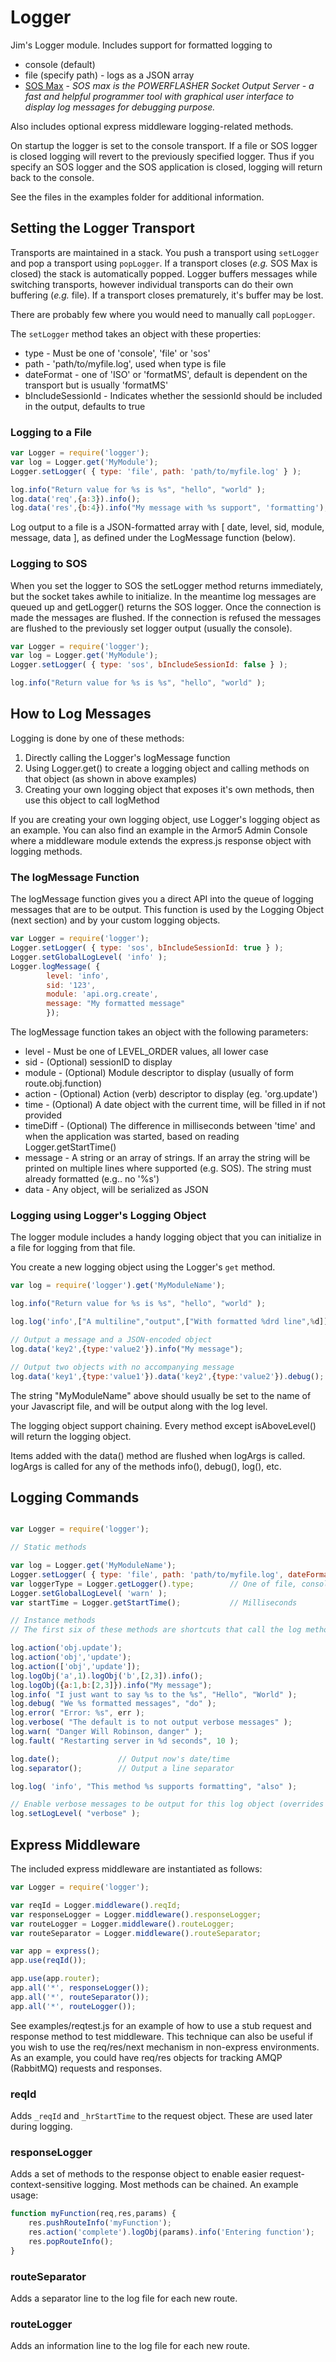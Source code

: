 # Logger #

Jim's Logger module. Includes support for formatted logging to

* console (default)
* file (specify path) - logs as a JSON array
* [SOS Max](http://www.sos.powerflasher.com/developer-tools/sosmax/home/) - _SOS max is the POWERFLASHER Socket Output Server - a fast and helpful programmer tool with graphical
user interface to display log messages for debugging purpose._

Also includes optional express middleware logging-related methods.

On startup the logger is set to the console transport.
If a file or SOS logger is closed logging will revert to the previously specified logger.
Thus if you specify an SOS logger and the SOS application is closed, logging will return back to the console.

See the files in the examples folder for additional information.

## Setting the Logger Transport ##

Transports are maintained in a stack. You push a transport using ```setLogger``` and pop a transport
using ```popLogger```. If a transport closes (_e.g._ SOS Max is closed) the stack is
automatically popped. Logger buffers messages while switching transports, however individual
transports can do their own buffering (_e.g._ file). If a transport closes prematurely, it's buffer
may be lost.

There are probably few where you would need to manually call ```popLogger```.

The ```setLogger``` method takes an object with these properties:

 * type - Must be one of 'console', 'file' or 'sos'
 * path - 'path/to/myfile.log', used when type is file
 * dateFormat - one of 'ISO' or 'formatMS', default is dependent on the transport but is usually 'formatMS'
 * bIncludeSessionId - Indicates whether the sessionId should be included in the output, defaults to true

### Logging to a File ###

```javascript
var Logger = require('logger');
var log = Logger.get('MyModule');
Logger.setLogger( { type: 'file', path: 'path/to/myfile.log' } );

log.info("Return value for %s is %s", "hello", "world" );
log.data('req',{a:3}).info();
log.data('res',{b:4}).info("My message with %s support", 'formatting');
```

Log output to a file is a JSON-formatted array with [ date, level, sid, module, message, data ], as defined
under the LogMessage function (below).

### Logging to SOS ###

When you set the logger to SOS the setLogger method returns immediately, but the socket takes awhile to
initialize. In the meantime log messages are queued up and getLogger() returns the SOS logger. Once the
connection is made the messages are flushed. If the connection is refused the messages are flushed to the
previously set logger output (usually the console).

```javascript
var Logger = require('logger');
var log = Logger.get('MyModule');
Logger.setLogger( { type: 'sos', bIncludeSessionId: false } );

log.info("Return value for %s is %s", "hello", "world" );
```

## How to Log Messages ##

Logging is done by one of these methods:

1. Directly calling the Logger's logMessage function
2. Using Logger.get() to create a logging object and calling methods on that object (as shown in above examples)
3. Creating your own logging object that exposes it's own methods, then use this object to call logMethod

If you are creating your own logging object, use Logger's logging object as an example. You can also find
an example in the Armor5 Admin Console where a middleware module extends the express.js response object
with logging methods.

### The logMessage Function ##

The logMessage function gives you a direct API into the queue of logging messages that are to be output.
This function is used by the Logging Object (next section) and by your custom logging objects.

```javascript
var Logger = require('logger');
Logger.setLogger( { type: 'sos', bIncludeSessionId: true } );
Logger.setGlobalLogLevel( 'info' );
Logger.logMessage( {
        level: 'info',
        sid: '123',
        module: 'api.org.create',
        message: "My formatted message"
        });
```

The logMessage function takes an object with the following parameters:

 * level - Must be one of LEVEL_ORDER values, all lower case
 * sid - (Optional) sessionID to display
 * module - (Optional) Module descriptor to display (usually of form route.obj.function)
 * action - (Optional) Action (verb) descriptor to display (eg. 'org.update')
 * time - (Optional) A date object with the current time, will be filled in if not provided
 * timeDiff - (Optional) The difference in milliseconds between 'time' and when the application was
started, based on reading Logger.getStartTime()
 * message - A string or an array of strings. If an array the string will be printed on multiple lines
where supported (e.g. SOS). The string must already formatted (e.g.. no '%s')
* data - Any object, will be serialized as JSON


### Logging using Logger's Logging Object ###

The logger module includes a handy logging object that you can initialize in a file for logging from that file.

You create a new logging object using the Logger's ```get``` method.

```javascript
var log = require('logger').get('MyModuleName');

log.info("Return value for %s is %s", "hello", "world" );

log.log('info',["A multiline","output",["With formatted %drd line",%d]]);

// Output a message and a JSON-encoded object
log.data('key2',{type:'value2'}).info("My message");

// Output two objects with no accompanying message
log.data('key1',{type:'value1'}).data('key2',{type:'value2'}).debug();

```

The string "MyModuleName" above should usually be set to the name of your Javascript file, and will be output
along with the log level.

The logging object support chaining. Every method except isAboveLevel() will return the logging object.

Items added with the data() method are flushed when logArgs is called.
logArgs is called for any of the methods info(), debug(), log(), etc.

## Logging Commands ##

```javascript

var Logger = require('logger');

// Static methods

var log = Logger.get('MyModuleName');
Logger.setLogger( { type: 'file', path: 'path/to/myfile.log', dateFormat: 'ISO', bIncludeSid: false } );
var loggerType = Logger.getLogger().type;        // One of file, console or sos
Logger.setGlobalLogLevel( 'warn' );
var startTime = Logger.getStartTime();           // Milliseconds

// Instance methods
// The first six of these methods are shortcuts that call the log method

log.action('obj.update');
log.action('obj','update');
log.action(['obj','update']);
log.logObj('a',1).logObj('b',[2,3]).info();
log.logObj({a:1,b:[2,3]}).info("My message");
log.info( "I just want to say %s to the %s", "Hello", "World" );
log.debug( "We %s formatted messages", "do" );
log.error( "Error: %s", err );
log.verbose( "The default is to not output verbose messages" );
log.warn( "Danger Will Robinson, danger" );
log.fault( "Restarting server in %d seconds", 10 );

log.date();             // Output now's date/time
log.separator();        // Output a line separator

log.log( 'info', "This method %s supports formatting", "also" );

// Enable verbose messages to be output for this log object (overrides global setting)
log.setLogLevel( "verbose" );
```

## Express Middleware ##

The included express middleware are instantiated as follows:

```javascript
var Logger = require('logger');

var reqId = Logger.middleware().reqId;
var responseLogger = Logger.middleware().responseLogger;
var routeLogger = Logger.middleware().routeLogger;
var routeSeparator = Logger.middleware().routeSeparator;

var app = express();
app.use(reqId());

app.use(app.router);
app.all('*', responseLogger());
app.all('*', routeSeparator());
app.all('*', routeLogger());
```

See examples/reqtest.js for an example of how to use a stub request and response method to test middleware.
This technique can also be useful if you wish to use the req/res/next mechanism in non-express environments.
As an example, you could have req/res objects for tracking AMQP (RabbitMQ) requests and responses.

### reqId ###

Adds ```_reqId``` and ```_hrStartTime``` to the request object. These are used later during logging.

### responseLogger ###

Adds a set of methods to the response object to enable easier request-context-sensitive logging.
Most methods can be chained. An example usage:

```javascript
function myFunction(req,res,params) {
    res.pushRouteInfo('myFunction');
    res.action('complete').logObj(params).info('Entering function');
    res.popRouteInfo();
}
```

### routeSeparator ###

Adds a separator line to the log file for each new route.

### routeLogger ###

Adds an information line to the log file for each new route.
